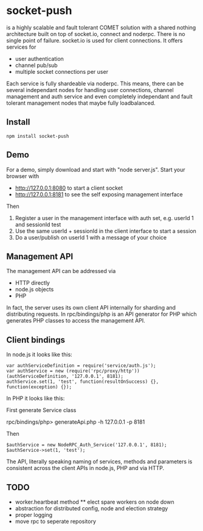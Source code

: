 socket-push
===========
is a highly scalable and fault tolerant COMET solution with a shared nothing architecture built on top of socket.io, connect and noderpc.
There is no single point of failure. socket.io is used for client connections.
It offers services for 

* user authentication
* channel pub/sub
* multiple socket connections per user

Each service is fully shardeable via noderpc. This means, there can be several independant nodes for handling user connections, channel management and auth service and even completely independant and fault tolerant management nodes that maybe fully loadbalanced.

Install
-------

    npm install socket-push

Demo
----

For a demo, simply download and start with "node server.js". Start your browser with

* http://127.0.0.1:8080 to start a client socket
* http://127.0.0.1:8181 to see the self exposing management interface

Then

1. Register a user in the management interface with auth set, e.g. userId 1 and sessionId test
2. Use the same userId + sessionId in the client interface to start a session
3. Do a user/publish on userId 1 with a message of your choice


Management API
--------------

The management API can be addressed via

* HTTP directly
* node.js objects
* PHP

In fact, the server uses its own client API internally for sharding and distributing requests.
In rpc/bindings/php is an API generator for PHP which generates PHP classes to access the management API.

Client bindings
---------------

In node.js it looks like this:

    var authServiceDefinition = require('service/auth.js');
    var authService = new (require('rpc/proxy/http'))(authServiceDefinition, '127.0.0.1', 8181);
    authService.set(1, 'test', function(resultOnSuccess) {}, function(exception) {});

In PHP it looks like this:

First generate Service class

   rpc/bindings/php> generateApi.php -h 127.0.0.1 -p 8181

Then

    $authService = new NodeRPC_Auth_Service('127.0.0.1', 8181);
    $authService->set(1, 'test');

The API, literally speaking naming of services, methods and parameters is consistent across the client APIs in node.js, PHP and via HTTP.

TODO
----

* worker.heartbeat method
** elect spare workers on node down
* abstraction for distributed config, node and election strategy
* proper logging
* move rpc to seperate repository